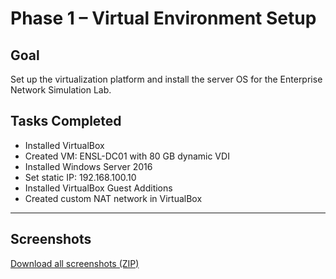 # Phase 1 – Virtual Environment Setup  

## Goal  
Set up the virtualization platform and install the server OS for the Enterprise Network Simulation Lab.  

## Tasks Completed
- Installed VirtualBox  
- Created VM: ENSL-DC01 with 80 GB dynamic VDI  
- Installed Windows Server 2016  
- Set static IP: 192.168.100.10  
- Installed VirtualBox Guest Additions  
- Created custom NAT network in VirtualBox  

---

## Screenshots  
[Download all screenshots (ZIP)](./SCREENSHOTS_PHASE1.zip)

